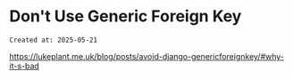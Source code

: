 # Don't Use Generic Foreign Key

```
Created at: 2025-05-21
```

https://lukeplant.me.uk/blog/posts/avoid-django-genericforeignkey/#why-it-s-bad
